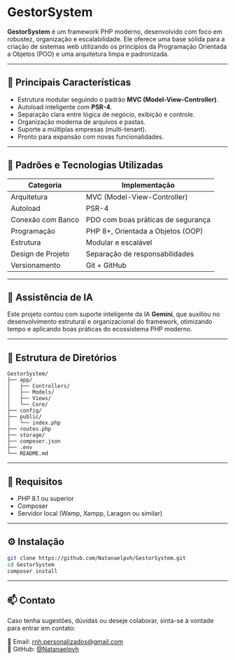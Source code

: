 # GestorSystem

**GestorSystem** é um framework PHP moderno, desenvolvido com foco em robustez, organização e escalabilidade. Ele oferece uma base sólida para a criação de sistemas web utilizando os princípios da Programação Orientada a Objetos (POO) e uma arquitetura limpa e padronizada.

---

## 🚀 Principais Características

- Estrutura modular seguindo o padrão **MVC (Model-View-Controller)**.
- Autoload inteligente com **PSR-4**.
- Separação clara entre lógica de negócio, exibição e controle.
- Organização moderna de arquivos e pastas.
- Suporte a múltiplas empresas (multi-tenant).
- Pronto para expansão com novas funcionalidades.

---

## 🧠 Padrões e Tecnologias Utilizadas

| Categoria             | Implementação                      |
|-----------------------|------------------------------------|
| Arquitetura           | MVC (Model-View-Controller)        |
| Autoload              | PSR-4                              |
| Conexão com Banco     | PDO com boas práticas de segurança |
| Programação           | PHP 8+, Orientada a Objetos (OOP)  |
| Estrutura             | Modular e escalável                |
| Design de Projeto     | Separação de responsabilidades     |
| Versionamento         | Git + GitHub                       |

---

## 🤖 Assistência de IA

Este projeto contou com suporte inteligente da IA **Gemini**, que auxiliou no desenvolvimento estrutural e organizacional do framework, otimizando tempo e aplicando boas práticas do ecossistema PHP moderno.

---

## 📁 Estrutura de Diretórios

```
GestorSystem/
├── app/
│   ├── Controllers/
│   ├── Models/
│   ├── Views/
│   └── Core/
├── config/
├── public/
│   └── index.php
├── routes.php
├── storage/
├── composer.json
├── .env
└── README.md
```

---

## 📌 Requisitos

- PHP 8.1 ou superior
- Composer
- Servidor local (Wamp, Xampp, Laragon ou similar)

---

## ⚙️ Instalação

```bash
git clone https://github.com/Natanaelpvh/GestorSystem.git
cd GestorSystem
composer install
```

---

## 📫 Contato

Caso tenha sugestões, dúvidas ou deseje colaborar, sinta-se à vontade para entrar em contato:

📧 Email: rnh.personalizados@gmail.com  
🔗 GitHub: [@Natanaelpvh](https://github.com/Natanaelpvh)